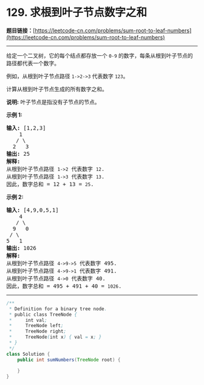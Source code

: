 # 129. 求根到叶子节点数字之和

**题目链接：**[https://leetcode-cn.com/problems/sum-root-to-leaf-numbers](https://leetcode-cn.com/problems/sum-root-to-leaf-numbers)

---

<div class="content__1Y2H">
 <div class="notranslate">
  <p>给定一个二叉树，它的每个结点都存放一个&nbsp;<code>0-9</code>&nbsp;的数字，每条从根到叶子节点的路径都代表一个数字。</p> 
  <p>例如，从根到叶子节点路径 <code>1-&gt;2-&gt;3</code> 代表数字 <code>123</code>。</p> 
  <p>计算从根到叶子节点生成的所有数字之和。</p> 
  <p><strong>说明:</strong>&nbsp;叶子节点是指没有子节点的节点。</p> 
  <p><strong>示例 1:</strong></p> 
  <pre class="language-text"><strong>输入:</strong> [1,2,3]
    1
   / \
  2   3
<strong>输出:</strong> 25
<strong>解释:</strong>
从根到叶子节点路径 <code>1-&gt;2</code> 代表数字 <code>12</code>.
从根到叶子节点路径 <code>1-&gt;3</code> 代表数字 <code>13</code>.
因此，数字总和 = 12 + 13 = <code>25</code>.</pre> 
  <p><strong>示例 2:</strong></p> 
  <pre class="language-text"><strong>输入:</strong> [4,9,0,5,1]
    4
   / \
  9   0
&nbsp;/ \
5   1
<strong>输出:</strong> 1026
<strong>解释:</strong>
从根到叶子节点路径 <code>4-&gt;9-&gt;5</code> 代表数字 495.
从根到叶子节点路径 <code>4-&gt;9-&gt;1</code> 代表数字 491.
从根到叶子节点路径 <code>4-&gt;0</code> 代表数字 40.
因此，数字总和 = 495 + 491 + 40 = <code>1026</code>.</pre> 
 </div>
</div>

---

```java
/**
 * Definition for a binary tree node.
 * public class TreeNode {
 *     int val;
 *     TreeNode left;
 *     TreeNode right;
 *     TreeNode(int x) { val = x; }
 * }
 */
class Solution {
    public int sumNumbers(TreeNode root) {
        
    }
}
```